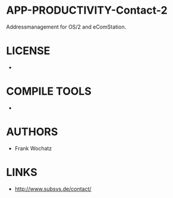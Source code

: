 APP-PRODUCTIVITY-Contact-2
==========================

Addressmanagement for OS/2 and eComStation.


LICENSE
===============
* 

COMPILE TOOLS
===============
* 

AUTHORS
===============
* Frank Wochatz

LINKS
===============
* http://www.subsys.de/contact/
